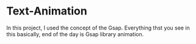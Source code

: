 # Text-Animation

In this project, I used the concept of the Gsap. Everything thst you see in this basically, end of the day is Gsap library animation.
